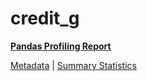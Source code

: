 # credit_g

[**Pandas Profiling Report**](https://epistasislab.github.io/penn-ml-benchmarks/profile/credit_g.html)

[Metadata](metadata.yaml) | [Summary Statistics](summary_stats.tsv)
